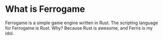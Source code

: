 # What is Ferrogame
Ferrogame is a simple game engine written in Rust. The scripting language for Ferrogame is Rust.
Why? Because Rust is awesome, and Ferris is my idol.
